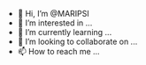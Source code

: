 - 👋 Hi, I’m @MARIPSI
- 👀 I’m interested in ...
- 🌱 I’m currently learning ...
- 💞️ I’m looking to collaborate on ...
- 📫 How to reach me ...

<!---
MARIPSI/MARIPSI is a ✨ special ✨ repository because its `README.md` (this file) appears on your GitHub profile.
You can click the Preview link to take a look at your changes.
--->
